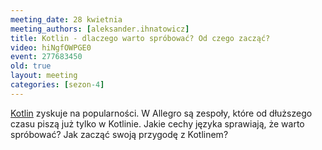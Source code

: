 ```yaml
---
meeting_date: 28 kwietnia
meeting_authors: [aleksander.ihnatowicz]
title: Kotlin - dlaczego warto spróbować? Od czego zacząć?
video: hiNgfOWPGE0
event: 277683450
old: true
layout: meeting
categories: [sezon-4]
---
```


[Kotlin] zyskuje na popularności. W Allegro są zespoły, które od dłuższego czasu piszą już tylko w Kotlinie. Jakie cechy języka sprawiają, że warto spróbować? Jak zacząć swoją przygodę z Kotlinem?

[Kotlin]: https://kotlinlang.org/
